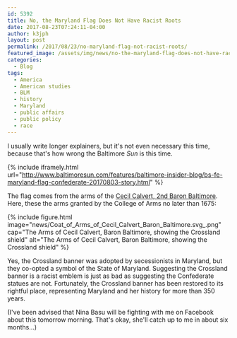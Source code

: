 ```yaml
---
id: 5392
title: No, the Maryland Flag Does Not Have Racist Roots
date: 2017-08-23T07:24:11-04:00
author: k3jph
layout: post
permalink: /2017/08/23/no-maryland-flag-not-racist-roots/
featured_image: /assets/img/news/no-the-maryland-flag-does-not-have-racist-roots.jpg
categories:
  - Blog
tags:
  - America
  - American studies
  - BLM
  - history
  - Maryland
  - public affairs
  - public policy
  - race
---
```

I usually write longer explainers, but it's not even necessary this
time, because that's how wrong the Baltimore _Sun_ is this time.

{% include iframely.html url="http://www.baltimoresun.com/features/baltimore-insider-blog/bs-fe-maryland-flag-confederate-20170803-story.html" %}

The flag comes from the arms of the [Cecil Calvert, 2nd Baron
Baltimore](https://en.wikipedia.org/wiki/Cecil_Calvert,_2nd_Baron_Baltimore).
Here, these the arms granted by the College of Arms no later than
1675:

{% include figure.html image="news/Coat_of_Arms_of_Cecil_Calvert_Baron_Baltimore.svg_.png"
   cap="The Arms of Cecil Calvert, Baron Baltimore, showing the Crossland shield"
   alt="The Arms of Cecil Calvert, Baron Baltimore, showing the Crossland shield" %}

Yes, the Crossland banner was adopted by secessionists in Maryland,
but they co-opted a symbol of the State of Maryland.  Suggesting
the Crossland banner is a racist emblem is just as bad as suggesting
the Confederate statues are not.  Fortunately, the Crossland banner
has been restored to its rightful place, representing Maryland and
her history for more than 350 years.

(I've been advised that Nina Basu will be fighting with me on
Facebook about this tomorrow morning.  That's okay, she'll catch
up to me in about six months...)
